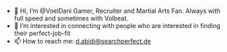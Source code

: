 - 👋 Hi, I’m @VoelDani Gamer, Recruiter and Martial Arts Fan. Always with full speed and sometimes with Volbeat. 
- 👀 I’m interested in connecting with people who are interested in finding their perfect-job-fit
- 📫 How to reach me: d.abidi@searchperfect.de

<!---
VoelDani/VoelDani is a ✨ special ✨ repository because its `README.md` (this file) appears on your GitHub profile.
You can click the Preview link to take a look at your changes.
--->
